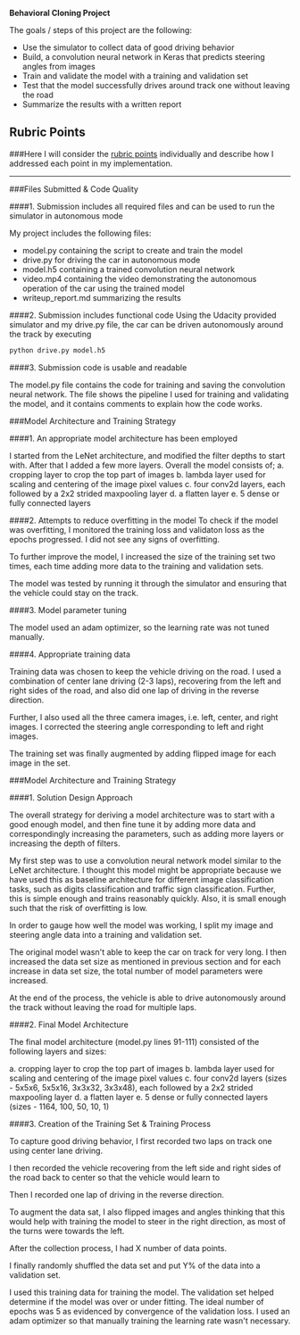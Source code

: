 **Behavioral Cloning Project**

The goals / steps of this project are the following:
* Use the simulator to collect data of good driving behavior
* Build, a convolution neural network in Keras that predicts steering angles from images
* Train and validate the model with a training and validation set
* Test that the model successfully drives around track one without leaving the road
* Summarize the results with a written report


[//]: # (Image References)

## Rubric Points
###Here I will consider the [rubric points](https://review.udacity.com/#!/rubrics/432/view) individually and describe how I addressed each point in my implementation.  

---
###Files Submitted & Code Quality

####1. Submission includes all required files and can be used to run the simulator in autonomous mode

My project includes the following files:
* model.py containing the script to create and train the model
* drive.py for driving the car in autonomous mode
* model.h5 containing a trained convolution neural network 
* video.mp4 containing the video demonstrating the autonomous operation of the car using the trained model
* writeup_report.md summarizing the results

####2. Submission includes functional code
Using the Udacity provided simulator and my drive.py file, the car can be driven autonomously around the track by executing 
```sh
python drive.py model.h5
```

####3. Submission code is usable and readable

The model.py file contains the code for training and saving the convolution neural network. The file shows the pipeline I used for training and validating the model, and it contains comments to explain how the code works.

###Model Architecture and Training Strategy

####1. An appropriate model architecture has been employed

I started from the LeNet architecture, and modified the filter depths to start with. After that I added a few more layers.
Overall the model consists of;
a. cropping layer to crop the top part of images
b. lambda layer used for scaling and centering of the image pixel values 
c. four conv2d layers, each followed by a 2x2 strided maxpooling layer
d. a flatten layer
e. 5 dense or fully connected layers

####2. Attempts to reduce overfitting in the model
To check if the model was overfitting, I monitored the training loss and validaton loss as the epochs progressed. I did not see any signs of overfitting.

To further improve the model, I increased the size of the training set two times, each time adding more data to the training and validation sets.

The model was tested by running it through the simulator and ensuring that the vehicle could stay on the track.

####3. Model parameter tuning

The model used an adam optimizer, so the learning rate was not tuned manually.

####4. Appropriate training data

Training data was chosen to keep the vehicle driving on the road. I used a combination of center lane driving (2-3 laps), recovering from the left and right sides of the road, and also did one lap of driving in the reverse direction.  

Further, I also used all the three camera images, i.e. left, center, and right images. I corrected the steering angle corresponding to left and right images. 

The training set was finally augmented by adding flipped image for each image in the set. 

###Model Architecture and Training Strategy

####1. Solution Design Approach

The overall strategy for deriving a model architecture was to start with a good enough model, and then fine tune it by adding more data and correspondingly increasing the parameters, such as adding more layers or increasing the depth of filters.

My first step was to use a convolution neural network model similar to the LeNet architecture. I thought this model might be appropriate because we have used this as baseline architecture for different image classification tasks, such as digits classification and traffic sign classification. Further, this is simple enough and trains reasonably quickly. Also, it is small enough such that the risk of overfitting is low.

In order to gauge how well the model was working, I split my image and steering angle data into a training and validation set. 

The original model wasn't able to keep the car on track for very long. I then increased the data set size as mentioned in previous section and for each increase in data set size, the total number of model parameters were increased.

At the end of the process, the vehicle is able to drive autonomously around the track without leaving the road for multiple laps.

####2. Final Model Architecture

The final model architecture (model.py lines 91-111) consisted of the following layers and sizes:

a. cropping layer to crop the top part of images
b. lambda layer used for scaling and centering of the image pixel values 
c. four conv2d layers (sizes - 5x5x6, 5x5x16, 3x3x32, 3x3x48), each followed by a 2x2 strided maxpooling layer
d. a flatten layer
e. 5 dense or fully connected layers (sizes - 1164, 100, 50, 10, 1)

####3. Creation of the Training Set & Training Process

To capture good driving behavior, I first recorded two laps on track one using center lane driving. 

I then recorded the vehicle recovering from the left side and right sides of the road back to center so that the vehicle would learn to 

Then I recorded one lap of driving in the reverse direction.

To augment the data sat, I also flipped images and angles thinking that this would help with training the model to steer in the right direction, as most of the turns were towards the left.

After the collection process, I had X number of data points. 

I finally randomly shuffled the data set and put Y% of the data into a validation set. 

I used this training data for training the model. The validation set helped determine if the model was over or under fitting. The ideal number of epochs was 5 as evidenced by convergence of the validation loss. I used an adam optimizer so that manually training the learning rate wasn't necessary.
